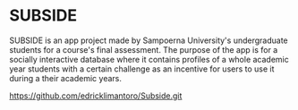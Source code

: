 # SUBSIDE
SUBSIDE is an app project made by Sampoerna University's undergraduate students for a course's final assessment. The purpose of the app is for a socially interactive database where it contains profiles of a whole academic year students with a certain challenge as an incentive for users to use it during a their academic years.

https://github.com/edricklimantoro/Subside.git
